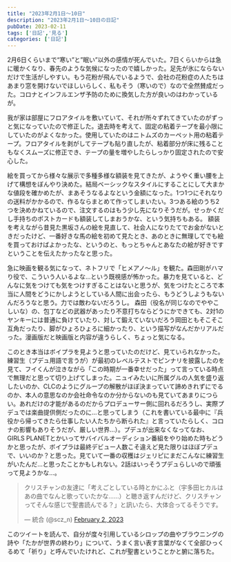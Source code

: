 ```yaml
---
title: "2023年2月1日〜10日"
description: "2023年2月1日〜10日の日記"
pubDate: 2023-02-11
tags: ['日記','見る']
categories: ['日記']
---
```


2月6日くらいまで“寒い”と”眠い”以外の感情が死んでいた。7日くらいからは急に暖かくなり、春先のような気候になったので嬉しかった。足先が氷にならないだけで生活がしやすい。もう花粉が飛んでいるようで、会社の花粉症の人たちはあまり窓を開けないでほしいらしく、私もそう（寒いので）なので全然賛成だった。コロナとインフルエンザ予防のために換気した方が良いのはわかっているが。

我が家は部屋にフロアタイルを敷いていて、それが所々ずれてきていたのがずっと気になっていたので修正した。退去時を考えて、固定の粘着テープを最小限にしていたのがよくなかった。使用していたのはニトムズのカーペット用の粘着テープ。フロアタイルを剥がしてテープも貼り直したが、粘着部分が床に残ることもなくスムーズに修正でき、テープの量を増やしたらしっかり固定されたので安心した。

絵を買ってから様々な展示で多種多様な額装を見てきたが、ようやく重い腰を上げて構想をぼんやり決めた。結局ベーシックなスタイルにすることにして大まかな値段を確かめたが、まあそうなるよなという金額になった。1つ1つにそれなりの送料がかかるので、作るならまとめて作ってしまいたい。3つある絵のうち2つを決めかねているので、注文するのはもう少し先になりそうだが。せっかくだし手持ちのポストカードも額装してしまおうかな、という気持ちもある。
額装を考えながら昔見た黒坂さんの絵を見直して、社会人になりたてでお金がないときだったけど、一番好きな馬の絵を初めて見たとき、あのときに無理してでも絵を買っておけばよかったな、というのと、もっとちゃんとあなたの絵が好きですということを伝えたかったなと思った。

急に映画を観る気になって、ネトフリで「ヒメアノ〜ル」を観た。森田剛がハマり役で、こういう人いるよな…という既視感が怖かった。暴力を見ていると、どんなに気をつけても気をつけすぎることはないと思うが、気をつけたところで本当に人間をどうにかしようとしている人間に出会ったら、もうどうしようもないんだろうなと思う。力では敵わないだろうし。 森田（役名が同じなのでややこしいな）の、包丁などの武器があったり不意打ちならどうにかできても、2対1のヤンキーには普通に負けていたり、対して鍛えていないだろう岡田ともそこそこ互角だったり、脚がひょろひょろに細かったり、という描写がなんだかリアルだった。漫画版だと映画版と内容が違うらしく、ちょっと気になる。

このとき本当はボイプラを見ようと思っていたのだけど、見ていられなかった。練習生（プデュ用語で言うが）が最初のレベルテストでピンナリを披露したのを見て、フイくんが泣きながら「この時期が一番幸せだった」って言っている時点で無理だと思って切り上げてしまった。ニュイみたいに所属グルの人気を盛り返したいのか、CLCのようにグループの解散がほぼ決まっていて諦めきれずにでるのか、本人の意思なのか会社命令なのか分からないのも見ていてあまりにつらい。あれだけの才能があるのだからプロデューサー側に回れるだろうし、実際プデュでは楽曲提供側だったのに…と思ってしまう（これを書いている最中に『兵役から帰ってきたら仕事したい人たちから断られた』と言っていたらしく、コロナの影響もありそうだが、厳しい世界…）。プデュが出来なくなってなお、GIRLS PLANETとかいってサバイバルオーディション番組をやり始めた時もどうかと思ったが、ボイプラは最終デビュー人数こそ違えど見た限りはほぼプデュで、いいのか？と思った。見ていて一番の収穫はジェリピにまだこんなに練習生がいたんだ…と思ったことかもしれない。2話はいっそうプデュらしいので頑張って見ようかな…。

 <blockquote class="twitter-tweet"> <p dir="ltr" lang="ja">クリスチャンの友達に「考えごとしている時とかにふと（宇多田ヒカルはあの曲でなんと歌っていたかな……）と聴き返すんだけど、クリスチャンってそんな感じで聖書読んでる？」と訊いたら、大体合ってるそうです。</p> — 統合 (@scz_n) <a href="https://twitter.com/scz_n/status/1620963299226710016?ref_src=twsrc%5Etfw">February 2, 2023</a></blockquote> <script async src="https://platform.twitter.com/widgets.js" charset="utf-8"></script>

このツイートを読んで、自分が度々引用しているシロップの曲やブラウニングの詩や「たかが世界の終わり」について、うまく言い表す言葉がなくて全部ひっくるめて「祈り」と呼んでいたけれど、これが聖書ということかと腑に落ちた。